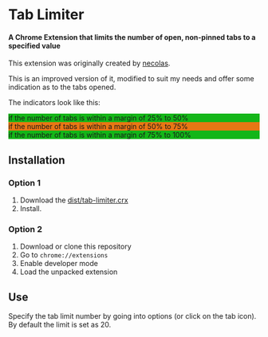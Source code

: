 # Tab Limiter

#### A Chrome Extension that limits the number of open, non-pinned tabs to a specified value

This extension was originally created by [necolas](https://github.com/necolas/chrome-tab-limit).

This is an improved version of it, modified to suit my needs and offer some indication as to the tabs opened.

The indicators look like this:

<div style="background:#13B618">if the number of tabs is within a margin of 25% to 50%</div>
<div style="background:#E77714">if the number of tabs is within a margin of 50% to 75%</div>
<div style="background:#13B618">if the number of tabs is within a margin of 75% to 100%</div>

## Installation

### Option 1
1. Download the [dist/tab-limiter.crx](dist/tab-limiter.crx)
2. Install.

### Option 2
1. Download or clone this repository
2. Go to `chrome://extensions`
3. Enable developer mode
4. Load the unpacked extension

## Use

Specify the tab limit number by going into options (or click on the tab icon).
By default the limit is set as 20.
